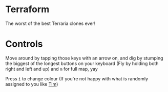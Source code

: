 Terraform
=========

The worst of the best Terraria clones ever! 


Controls
======

Move around by tapping those keys with an arrow on, and dig by stumping the biggest of the longest buttons on your keyboard (Fly by holding both right and left and up) and `m` for full map, yay

Press `i` to change colour (If you're not happy with what is randomly assigned to you like [Tim](https://github.com/TimPietrusky))